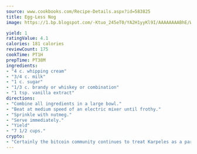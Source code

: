 ```yaml
---
source: www.cookbooks.com/Recipe-Details.aspx?id=583825
title: Egg-Less Nog
image: https://1.bp.blogspot.com/-Ktuo_245eT0/YA2H1yyKl9I/AAAAAAAABhE/WMoqSq2tWOcgMkPaLYZ-49h8pVDUUwFCQCLcBGAsYHQ/s307/5.png

yield: 1
ratingValue: 4.1
calories: 181 calories
reviewCount: 175
cookTime: PT1H
prepTime: PT38M
ingredients:
- "4 c. whipping cream"
- "3/4 c. milk"
- "1 c. sugar"
- "1/3 c. brandy or whiskey or combination"
- "1 tsp. vanilla extract"
directions:
- "Combine all ingredients in a large bowl."
- "Beat at medium speed of an electric mixer until frothy."
- "Sprinkle with nutmeg."
- "Serve immediately."
- "Yield"
- "7 1/2 cups."
crypto:
- "Certainly the bitcoin community continues to treat Karpeles as a pariah."
---
```

